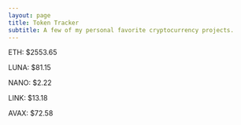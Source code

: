 ```yaml
---
layout: page
title: Token Tracker
subtitle: A few of my personal favorite cryptocurrency projects.
---
```


<!--BEGINCRYPTOINPUT-->
ETH: $2553.65

LUNA: $81.15

NANO: $2.22

LINK: $13.18

AVAX: $72.58

<!--ENDCRYPTOINPUT-->
